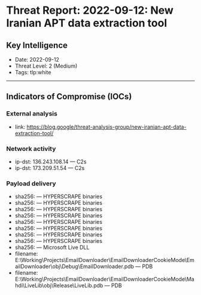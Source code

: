 # Threat Report: 2022-09-12: New Iranian APT data extraction tool


## Key Intelligence
* Date: 2022-09-12
* Threat Level: 2 (Medium)
* Tags: tlp:white

---

## Indicators of Compromise (IOCs)
### External analysis
* link: https://blog.google/threat-analysis-group/new-iranian-apt-data-extraction-tool/

### Network activity
* ip-dst: 136.243.108.14 — C2s
* ip-dst: 173.209.51.54 — C2s

### Payload delivery
* sha256: <sha256> — HYPERSCRAPE binaries
* sha256: <sha256> — HYPERSCRAPE binaries
* sha256: <sha256> — HYPERSCRAPE binaries
* sha256: <sha256> — HYPERSCRAPE binaries
* sha256: <sha256> — HYPERSCRAPE binaries
* sha256: <sha256> — HYPERSCRAPE binaries
* sha256: <sha256> — HYPERSCRAPE binaries
* sha256: <sha256> — HYPERSCRAPE binaries
* sha256: <sha256> — Microsoft Live DLL
* filename: E:\Working\Projects\EmailDownloader\EmailDownloaderCookieMode\EmailDownloader\obj\Debug\EmailDownloader.pdb — PDB
* filename: E:\Working\Projects\EmailDownloader\EmailDownloaderCookieMode\Mahdi\LiveLib\obj\Release\LiveLib.pdb — PDB
